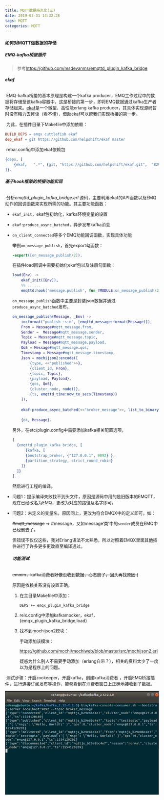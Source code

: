 ```yaml
---
title: MQTT数据持久化(三)
date: 2019-03-31 14:32:28
tags: MQTT
categories: MQTT
---
```


#### **如何对MQTT做数据的存储**

##### **EMQ-kafka桥接插件**

> 参考<https://github.com/msdevanms/emqttd_plugin_kafka_bridge>

###### **ekaf**

​	EMQ-kafka桥接的基本原理是构建一个kafka producer，EMQ工作过程中的数据将存储至该kafka容器中，这是桥接的第一步，即将EMQ数据通过kafka生产者存储起来。[ekaf](https://github.com/helpshift/ekaf)是一个微型、高性能erlang kafka producer，其具体实现源码暂时没有精力去拜读（看不懂），借助ekaf可以帮我们实现桥接的第一步。

​	为此，在插件目录下Makefile中添加依赖：

```makefile
BUILD_DEPS = emqx cuttlefish ekaf
dep_ekaf = git https://github.com/helpshift/ekaf master
```

​	rebar.config中添加ekaf依赖包

```erlang
{deps, [
    {ekaf,   ".*", {git, "https://github.com/helpshift/ekaf.git",  "829453cb26876e4b483c9875a63ff8551ae06c09"}}
]}.
```

###### **基于hook框架的桥接功能实现**

​	分析*emqttd_plugin_kafka_bridge.erl* 源码，主要利用ekaf的API函数以及EMQ动作的回调函数来实现所需的功能。其主要功能函数：

- `ekaf_init`，ekaf包初始化，kafka环境变量的设置

- `ekaf:produce_async_batched`，异步发布kafka消息

- `on_client_connected`等多个EMQ功能回调函数，实现具体功能

  举例`on_message_publish`，首先export勾函数：

  ```erlang
  -export([on_message_publish/2]).
  ```

  在插件load回调中需要初始化ekaf包以及注册勾函数：

  ```erlang
  load(Env) ->
      ekaf_init([Env]),
      %% ......
      emqttd:hook('message.publish', fun ?MODULE:on_message_publish/2, [Env]).
  
  ```

  `on_message_publish`函数中主要是封装json数据并通过`produce_async_batched`发布。

  ```erlang
  on_message_publish(Message, _Env) ->
      io:format("publish ~s~n", [emqttd_message:format(Message)]),   
      From = Message#mqtt_message.from,
      Sender =  Message#mqtt_message.sender,
      Topic = Message#mqtt_message.topic,
      Payload = Message#mqtt_message.payload, 
      QoS = Message#mqtt_message.qos,
      Timestamp = Message#mqtt_message.timestamp,
      Json = mochijson2:encode([
          {type, <<"published">>},
          {client_id, From},
          {topic, Topic},
          {payload, Payload},
          {qos, QoS},
          {cluster_node, node()},
          {ts, emqttd_time:now_to_secs(Timestamp)}
      ]),
  
      ekaf:produce_async_batched(<<"broker_message">>, list_to_binary(Json)),
  
      {ok, Message}.
  ```

  另外，在etc/plugin.config中需要添加kafka相关配置选项，

  ```erlang
  [
    {emqttd_plugin_kafka_bridge, [
    	{kafka, [
        {bootstrap_broker, {"127.0.0.1", 9092} },
        {partition_strategy, strict_round_robin}
      ]}
    ]}
  ].
  ```

  然后进行工程的编译。

- 问题1：提示编译失败找不到头文件，原因是源码中用的是旧版本的EMQTT，现在已经改名为EMQ，更改为对应的路径及名字即可。

- 问题2：未定义的变量名，原因同上，更改为符合EMQX中的定义即可，如：

  ~~#mqtt_message~~  => #message，又如message‘类’中的`sender`成员在EMQ中已经删去了。

  但错误不仅仅这些，我对Erlang语法不太熟悉，所以对照着EMQX里面其他插件进行了许多更多更改直至编译通过。

  ###### **功能测试**

  ~~emmm，kafka消费者好像没收到数据，心态崩了，回头再找原因:(~~

  原因是依赖关系没有设置正确。

  1. 在主目录Makefile中添加：

     ```
     DEPS += emqx_plugin_kafka_bridge
     ```

  2. relx.config中添加kafkamocker，ekaf，{emqx_plugin_kafka_bridge,load}

  3. 找不到mochijson2模块：

     手动添加该模块：

     <https://github.com/mochi/mochiweb/blob/master/src/mochijson2.erl>

     疑惑为什么别人不需要手动添加（erlang自带？），相关的资料太少了一度以为是程序上的问题。

​	测试步骤：开启zookeeper，开启kafka，创建kafka消费者 ，开启EMQ桥接插件，进行连接订阅发布等操作，能够看到在消费者窗口上正确地接收到了数据。

![成功显示](MQTT数据持久化-三/photo2.png)